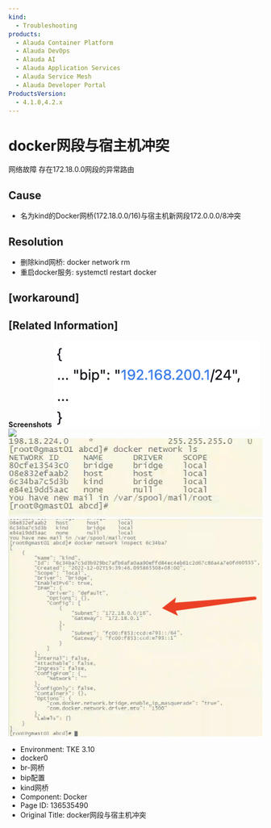 ```yaml
---
kind:
  - Troubleshooting
products:
  - Alauda Container Platform
  - Alauda DevOps
  - Alauda AI
  - Alauda Application Services
  - Alauda Service Mesh
  - Alauda Developer Portal
ProductsVersion:
  - 4.1.0,4.2.x
---
```

<!-- A type of document that involves encountering a fault, diagnosing it, performing root cause analysis, and providing solutions. -->

# docker网段与宿主机冲突

网络故障 存在172.18.0.0网段的异常路由

## Cause
- 名为kind的Docker网桥(172.18.0.0/16)与宿主机新网段172.0.0.0/8冲突

## Resolution
- 删除kind网桥: docker network rm <network-id>
- 重启docker服务: systemctl restart docker

## [workaround]

## [Related Information]
**Screenshots**
![](assets/dockerwang-duan-yu-su-zhu-ji-chong-tu/image2023-2-13_11-37-37.png)
![](assets/dockerwang-duan-yu-su-zhu-ji-chong-tu/%E4%BC%81%E4%B8%9A%E5%BE%AE%E4%BF%A1%E6%88%AA%E5%9B%BE_16702300081420.png)
![](assets/dockerwang-duan-yu-su-zhu-ji-chong-tu/image2023-2-13_11-42-32.png)
![](assets/dockerwang-duan-yu-su-zhu-ji-chong-tu/image2023-2-13_11-43-35.png)
- Environment: TKE 3.10
- docker0
- br-网桥
- bip配置
- kind网桥
- Component: Docker
- Page ID: 136535490
- Original Title: docker网段与宿主机冲突
